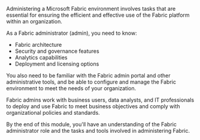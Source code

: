 Administering a Microsoft Fabric environment involves tasks that are essential for ensuring the efficient and effective use of the Fabric platform within an organization.

As a Fabric administrator (admin), you need to know:

- Fabric architecture
- Security and governance features
- Analytics capabilities
- Deployment and licensing options

You also need to be familiar with the Fabric admin portal and other administrative tools, and be able to configure and manage the Fabric environment to meet the needs of your organization.

Fabric admins work with business users, data analysts, and IT professionals to deploy and use Fabric to meet business objectives and comply with organizational policies and standards.

By the end of this module, you'll have an understanding of the Fabric administrator role and the tasks and tools involved in administering Fabric.
